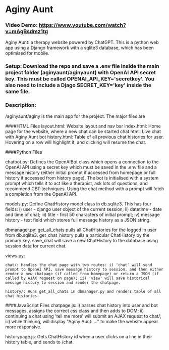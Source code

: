 # Aginy Aunt
### Video Demo: https://www.youtube.com/watch?v=mAgBsdmz1tg

Aginy Aunt: a therapy website powered by ChatGPT. This is a python web app using a Django framework with a sqlite3 database, which has been optimised for mobile.

### Setup: Download the repo and save a .env file inside the main project folder (aginyaunt/aginyaunt) with OpenAI API secret key. This must be called OPENAI_API_KEY='secretkey'. You also need to include a Djago SECRET_KEY='key' inside the same file.

### Description:

/aginyaunt/aginy is the main app for the project. The major files are

####HTML Files
layout.html: Website layout and nav bar
index.html: Home page for the website, where a new chat can be started
chat.html: Live chat with Aginy Aunt bot
history.html: Table of all previous chat histories for user. Hovering on a row will highlight it, and clicking will resume the chat.

####Python Files

chatbot.py: Defines the OpenAIBot class which opens a connection to the OpenAI API using a secret key which must be saved in the .env file and a message history (either initial prompt if accessed from homepage or full history if accessed from history page). The bot is initialised with a system prompt which tells it to act like a therapist, ask lots of questions, and recommend CBT techniques. Using the chat method with a prompt will fetch a completion from the OpenAI API.

models.py: Define ChatHistory model class in db.sqlite3. This has four fields: i) user - django user object of the current session; ii) datetime - date and time of chat; iii) title - first 50 characters of initial prompt; iv) message history - text field which stores full message history as a JSON string. 

dbmanager.py: get_all_chats pulls all ChatHistories for the logged in user from db.sqlite3. get_chat_history pulls a particular ChatHistory by the primary key. save_chat will save a new ChatHistory to the database using session data for current chat.

views.py: 
    
    chat/: Handles the chat page with two routes: i) 'chat' will send prompt to OpenAI API, save message history to session, and then either render a new chatpage (if called from homepage) or return a JSON (if called by AJAX request on page); ii) 'view' will save historical message history to session and render the chatpage.

    history/: Runs get_all_chats in dbmanager.py and renders table of all chat histories.   


####JavaScript Files
chatpage.js: i) parses chat history into user and bot messages, assigns the correct css class and then adds to DOM; ii) continuing a chat using 'tell me more' will submit an AJAX request to chat/; iii) while thinking, will display "Aginy Aunt: ..." to make the website appear more responsive.

historypage.js: Gets ChatHistory id when a user clicks on a line in their history table, and sends to /chat. 